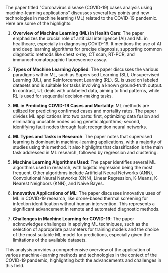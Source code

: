The paper titled "Coronavirus disease (COVID-19) cases analysis using machine-learning applications" discusses several key points and new technologies in machine learning (ML) related to the COVID-19 pandemic. Here are some of the highlights:

1. **Overview of Machine Learning (ML) in Health Care**: The paper emphasizes the crucial role of artificial intelligence (AI) and ML in healthcare, especially in diagnosing COVID-19. It mentions the use of AI and deep learning algorithms for precise diagnosis, supporting common diagnostic methods like chest x-ray, CT scan, RT-PCR, and immunochromatographic fluorescence assay.

2. **Types of Machine Learning Applied**: The paper discusses the various paradigms within ML, such as Supervised Learning (SL), Unsupervised Learning (UL), and Reinforcement Learning (RL). SL is used on labeled datasets and is suitable for tasks involving a known ground-truth output. In contrast, UL deals with unlabeled data, aiming to find patterns, while RL is used for sequential decision-making tasks.

3. **ML in Predicting COVID-19 Cases and Mortality**: ML methods are utilized for predicting confirmed cases and mortality rates. The paper divides ML applications into two parts: first, optimizing data fusion and eliminating unusable nodes using genetic algorithms; second, identifying fault nodes through fault recognition neural networks.

4. **ML Types and Tasks in Research**: The paper notes that supervised learning is dominant in machine-learning applications, with a majority of studies using this method. It also highlights that classification is the main task addressed in ML research, followed by regression and clustering.

5. **Machine Learning Algorithms Used**: The paper identifies several ML algorithms used in research, with logistic regression being the most frequent. Other algorithms include Artificial Neural Networks (ANN), Convolutional Neural Networks (CNN), Linear Regression, K-Means, K-Nearest Neighbors (KNN), and Naive Bayes.

6. **Innovative Applications of ML**: The paper discusses innovative uses of ML in COVID-19 research, like drone-based thermal screening for infection identification without human intervention. This represents a significant advancement in remote and automated diagnostic methods.

7. **Challenges in Machine Learning for COVID-19**: The paper acknowledges challenges in applying ML techniques, such as the selection of appropriate parameters for training models and the choice of the most suitable ML model for predictions, especially given the limitations of the available datasets.

This analysis provides a comprehensive overview of the application of various machine-learning methods and technologies in the context of the COVID-19 pandemic, highlighting both the advancements and challenges in this field.
